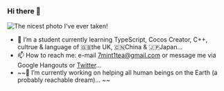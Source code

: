 ### Hi there 👋
![The nicest photo I've ever taken!](https://user-images.githubusercontent.com/82582936/151709009-1b4c51ee-4d79-447a-ac54-53b6b15969eb.jpeg)
- 🌱 I’m a student currently learning TypeScript, Cocos Creator, C++, cultrue & language of 🇬🇧the UK, 🇨🇳China & 🇯🇵Japan...
- 📫 How to reach me: e-mail [7mint1tea@gmail.com](mailto:7mint1tea@gmail.com) or message me via Google Hangouts or [Twitter](https://twitter.com/midenikushi)...
- ~~🔭 I’m currently working on helping all human beings on the Earth (a probably reachable dream)... ~~
